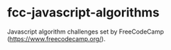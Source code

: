 # fcc-javascript-algorithms

Javascript algorithm challenges set by FreeCodeCamp (https://www.freecodecamp.org/).
